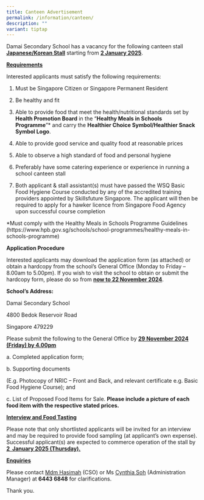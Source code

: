 ```yaml
---
title: Canteen Advertisement
permalink: /information/canteen/
description: ""
variant: tiptap
---
```

<p>Damai Secondary School has a vacancy for the following canteen stall <strong><u>Japanese/Korean Stall</u></strong> starting
from <strong><u>2 January 2025</u></strong>.</p>
<p><strong><u>Requirements</u></strong>
</p>
<p>Interested applicants must satisfy the following requirements:</p>
<ol data-tight="true" class="tight">
<li>
<p>Must be Singapore Citizen or Singapore Permanent Resident</p>
</li>
<li>
<p>Be healthy and fit</p>
</li>
<li>
<p>Able to provide food that meet the health/nutritional standards set by <strong>Health Promotion Board</strong> in
the “<strong>Healthy Meals in Schools Programme</strong>”* and carry the <strong>Healthier Choice Symbol/Healthier Snack Symbol Logo</strong>.</p>
</li>
<li>
<p>Able to provide good service and quality food at reasonable prices</p>
</li>
<li>
<p>Able to observe a high standard of food and personal hygiene</p>
</li>
<li>
<p>Preferably have some catering experience or experience in running a school
canteen stall</p>
</li>
<li>
<p>Both applicant &amp; stall assistant(s) must have passed the WSQ Basic
Food Hygiene Course conducted by any of the accredited training providers
appointed by Skillsfuture Singapore. The applicant will then be required
to apply for a hawker licence from Singapore Food Agency upon successful
course completion</p>
<p></p>
</li>
</ol>
<p>*Must comply with the Healthy Meals in Schools Programme Guidelines (https://www.hpb.gov.sg/schools/school-programmes/healthy-meals-in-schools-programme)</p>
<p><strong>Application Procedure</strong>
</p>
<p>Interested applicants may download the application form (as attached)
or obtain a hardcopy from the school’s General Office (Monday to Friday
– 8.00am to 5.00pm). If you wish to visit the school to obtain or submit
the hardcopy form, please do so from <strong><u>now to 22 November 2024</u></strong>.
&nbsp;</p>
<p><strong>School’s Address:</strong>
</p>
<p>Damai Secondary School</p>
<p>4800 Bedok Reservoir Road</p>
<p>Singapore 479229</p>
<p>Please submit the following to the General Office by <strong><u>29 November 2024 (Friday) by 4.00pm</u></strong>
</p>
<p>a. Completed application form;</p>
<p>b. Supporting documents</p>
<p>(E.g. Photocopy of NRIC – Front and Back, and relevant certificate e.g.
Basic Food Hygiene Course); and</p>
<p>c. List of Proposed Food Items for Sale. <strong>Please include a picture of each food item with the respective stated prices.</strong>
</p>
<p><strong><u>Interview and Food Tasting</u></strong>
</p>
<p>Please note that only shortlisted applicants will be invited for an interview
and may be required to provide food sampling (at applicant’s own expense).
Successful applicant(s) are expected to commerce operation of the stall
by <strong><u>2&nbsp; January 2025 (Thursday).</u></strong>
</p>
<p><strong><u>Enquiries</u></strong>
</p>
<p>Please contact <u>Mdm Hasimah</u> (CSO) or Ms <u>Cynthia Soh</u> (Administration
Manager) at <strong>6443 6848</strong> for clarifications.</p>
<p>Thank you.</p>